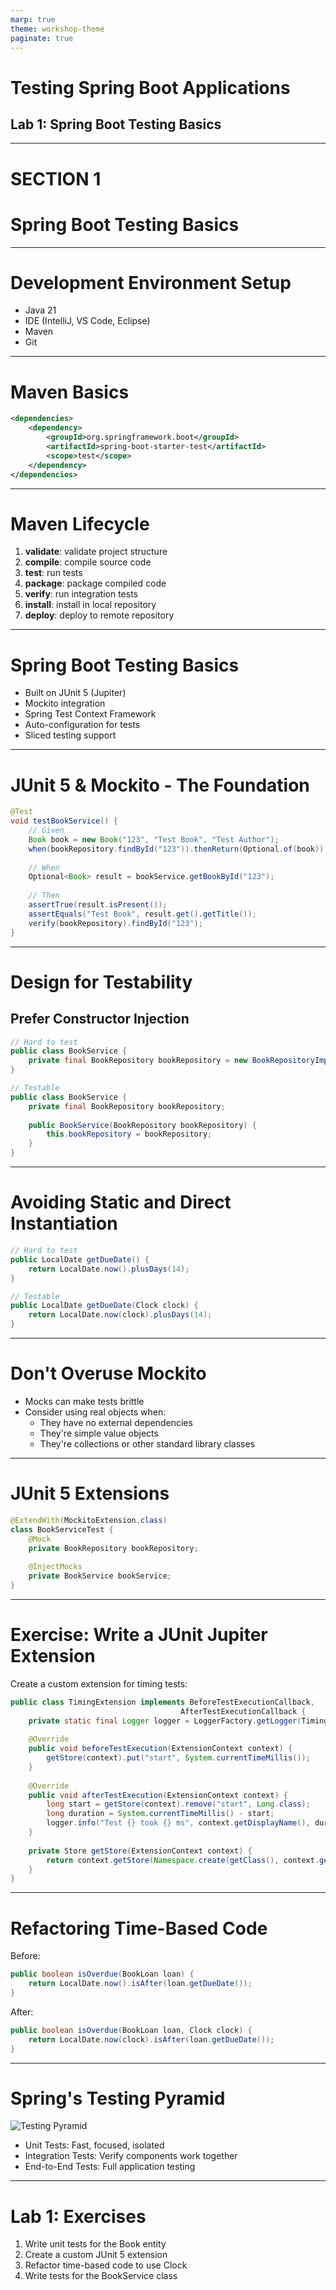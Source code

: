 ```yaml
---
marp: true
theme: workshop-theme
paginate: true
---
```


<!-- _class: title -->

# Testing Spring Boot Applications
## Lab 1: Spring Boot Testing Basics

---

<!-- _class: section -->

# SECTION 1
# Spring Boot Testing Basics

---

# Development Environment Setup

- Java 21
- IDE (IntelliJ, VS Code, Eclipse)
- Maven
- Git

---

# Maven Basics

```xml
<dependencies>
    <dependency>
        <groupId>org.springframework.boot</groupId>
        <artifactId>spring-boot-starter-test</artifactId>
        <scope>test</scope>
    </dependency>
</dependencies>
```

---

# Maven Lifecycle

1. **validate**: validate project structure
2. **compile**: compile source code
3. **test**: run tests
4. **package**: package compiled code
5. **verify**: run integration tests
6. **install**: install in local repository
7. **deploy**: deploy to remote repository

---

# Spring Boot Testing Basics

- Built on JUnit 5 (Jupiter)
- Mockito integration
- Spring Test Context Framework
- Auto-configuration for tests
- Sliced testing support

---

<!-- _class: code -->

# JUnit 5 & Mockito - The Foundation

```java
@Test
void testBookService() {
    // Given
    Book book = new Book("123", "Test Book", "Test Author");
    when(bookRepository.findById("123")).thenReturn(Optional.of(book));
    
    // When
    Optional<Book> result = bookService.getBookById("123");
    
    // Then
    assertTrue(result.isPresent());
    assertEquals("Test Book", result.get().getTitle());
    verify(bookRepository).findById("123");
}
```

---

# Design for Testability

## Prefer Constructor Injection

```java
// Hard to test
public class BookService {
    private final BookRepository bookRepository = new BookRepositoryImpl();
}

// Testable
public class BookService {
    private final BookRepository bookRepository;
    
    public BookService(BookRepository bookRepository) {
        this.bookRepository = bookRepository;
    }
}
```

---

# Avoiding Static and Direct Instantiation

```java
// Hard to test
public LocalDate getDueDate() {
    return LocalDate.now().plusDays(14);
}

// Testable
public LocalDate getDueDate(Clock clock) {
    return LocalDate.now(clock).plusDays(14);
}
```

---

# Don't Overuse Mockito

- Mocks can make tests brittle
- Consider using real objects when:
  - They have no external dependencies
  - They're simple value objects
  - They're collections or other standard library classes

---

<!-- _class: code -->

# JUnit 5 Extensions

```java
@ExtendWith(MockitoExtension.class)
class BookServiceTest {
    @Mock
    private BookRepository bookRepository;
    
    @InjectMocks
    private BookService bookService;
}
```

---

# Exercise: Write a JUnit Jupiter Extension

Create a custom extension for timing tests:

```java
public class TimingExtension implements BeforeTestExecutionCallback, 
                                      AfterTestExecutionCallback {
    private static final Logger logger = LoggerFactory.getLogger(TimingExtension.class);
    
    @Override
    public void beforeTestExecution(ExtensionContext context) {
        getStore(context).put("start", System.currentTimeMillis());
    }
    
    @Override
    public void afterTestExecution(ExtensionContext context) {
        long start = getStore(context).remove("start", Long.class);
        long duration = System.currentTimeMillis() - start;
        logger.info("Test {} took {} ms", context.getDisplayName(), duration);
    }
    
    private Store getStore(ExtensionContext context) {
        return context.getStore(Namespace.create(getClass(), context.getRequiredTestMethod()));
    }
}
```

---

# Refactoring Time-Based Code

Before:
```java
public boolean isOverdue(BookLoan loan) {
    return LocalDate.now().isAfter(loan.getDueDate());
}
```

After:
```java
public boolean isOverdue(BookLoan loan, Clock clock) {
    return LocalDate.now(clock).isAfter(loan.getDueDate());
}
```

---

# Spring's Testing Pyramid

![Testing Pyramid](https://martinfowler.com/articles/practical-test-pyramid/testPyramid.png)

- Unit Tests: Fast, focused, isolated
- Integration Tests: Verify components work together
- End-to-End Tests: Full application testing

---

# Lab 1: Exercises

1. Write unit tests for the Book entity
2. Create a custom JUnit 5 extension
3. Refactor time-based code to use Clock
4. Write tests for the BookService class